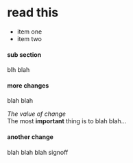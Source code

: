 # read this

* item one
* item two

#### sub section  
blh blah

#### more changes  
blah blah

   _The value of change_  
   The most **important** thing is to blah blah...

#### another change  
blah blah blah signoff

